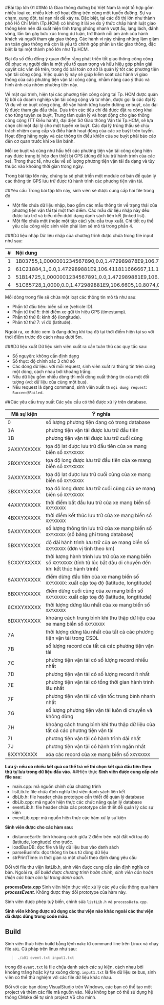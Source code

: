 #Bài tập lớn 01
##Mô tả
Giao thông đường bộ Việt Nam là một tổ hợp gồm nhiều loại xe, nhiều kích cỡ 
hoạt động trên cùng một tuyến đường. Sự va chạm, xung đột, tai nạn rất dễ 
xảy ra. Đặc biệt, tại các đô thị lớn như thành phố Hồ Chí Minh (Tp.HCM) có 
không ít lái xe do ý thức chấp hành luật giao thông kém nên đã xuất hiện tình 
trạng phóng nhanh vượt ẩu, lạng lách, đánh võng, lấn làn gây bức xúc trong 
dư luận, trở thành nỗi ám ảnh của hành khách và người tham gia giao thông. 
Các hành vi này chẳng những làm giảm an toàn giao thông mà còn là yếu tố 
chính góp phần ùn tắc giao thông, đặc biệt là tại một thành phố lớn như Tp.HCM. 

Đại đa số đều đồng ý quan điểm rằng phát triển tốt giao thông công cộng để 
phục vụ người dân là một yếu tố quan trọng và hữu hiệu góp phần giải quyết 
các vấn đề trên, trong đó bài toán cơ sở là quản lý tốt các phương tiện vận tải 
công cộng. Việc quản lý này sẽ giúp kiểm soát các hành vi giao thông của các 
phương tiện vận tải công cộng, nhằm nâng cao ý thức và hình ảnh của nhóm 
phương tiện này.

Về mặt qui trình, hiện tại các phương tiện công cộng tại Tp. HCM được quản lý 
bởi cả doanh nghiệp vận tải công cộng và tư nhân, được gọi là các đại lý. Ví dụ 
về xe buýt công cộng, để vận hành từng tuyến đường xe buýt, các đại lý được 
tham gia đấu thầu. Dựa trên các tiêu chí đã được đặt ra công khai cho từng 
tuyến xe buýt, Trung tâm quản lý và hoạt động cho giao thông công cộng 
(TT Điều hành), đại diện Sở Giao thông Vận tải Tp.HCM, sẽ lựa chọn chỉ một 
đại lý cho một tuyến xe buýt. Các đại lý trúng thầu sẽ chịu trách nhiệm cung cấp 
và điều hành hoạt động của các xe buýt trên tuyến. Hoạt động hằng ngày và 
các thông tin điều khiển của xe buýt phải báo cáo đến cơ quan trước khi xe lăn bánh.

Mỗi xe buýt và cũng như hầu hết các phương tiện vận tải công cộng hiện nay 
được trang bị hộp đen thiết bị GPS (dùng để lưu trữ hành trình của các xe). 
Trong thực tế, nhu cầu về số lượng phương tiện vận tải đa dạng và tùy thuộc 
vào khoảng thời gian trong ngày. 

Trong bài tập lớn này, chúng ta sẽ phát triển một module cơ bản để quản lý các 
thông tin GPS lưu trữ được từ hành trình các phương tiện vận tải.

##Yêu cầu
Trong bài tập lớn này, sinh viên sẽ được cung cấp hai file trong đó
- Một file chứa dữ liệu nhập, bao gồm các mẫu thông tin về trạng thái của phương tiện vận tải tại một thời điểm. Các mẫu dữ liệu nhập này đều được lưu trữ và biểu diễn dưới dạng danh sách liên kết (linked list).
- Một file chứa một (hoặc một tập các) yêu cầu truy xuất. Chi tiết cụ thể yêu cầu công việc sinh viên phải làm sẽ mô tả trong phần 4.

###Dữ liệu nhập
Dữ liệu nhập của chương trình được chứa trong file input như sau:

| # | Nội dung |
|---|:---------|
|1| 1B03755,1,0000001234567890,0.0,1.472989878E9,106.781668333333,10.65749,0.0,348.0,0,1,0,0,0,1,0.0,0.0 |
|2| 61C21884,1,,0.0,1.472989881E9,106.411811666667,11.1932933333333,0.0,288.0,0,0,0,0,0,0,0.0,0.0 |
|3| 51B14725,1,0000001234567891,0.0,1.472989881E9,106.689196666667,10.7733133333333,0.0,30.0,1,1,0,0,0,0,0.0,0.0 |
|4| 51C65728,1,0000,0.0,1.472989881E9,106.6605,10.8074,0.0,0.0,0,0,0,0,0,0,0.0,0.0 |

Mỗi dòng trong file sẽ chứa một loạt các thông tin mô tả như sau:
- Phần tử đầu tiên: biển số xe (vehicle ID).
- Phần tử thứ 5: thời điểm xe gửi tín hiệu GPS (timestamp).
- Phần tử thứ 6: kinh độ (longitude).
- Phần tử thứ 7: vĩ độ (latitude).

Ngoài ra, xe được xem là đang dừng khi toạ độ tại thời điểm hiện tại so với thời điểm trước đó cách nhau 
 dưới 5m.

###Dữ liệu xuất
Dữ liệu sinh viên xuất ra cần tuân thủ các quy tắc sau:
 + Số nguyên: không cần định dạng
 + Số thực: độ chính xác 3 chữ số
 + Các dòng dữ liệu: với mỗi request, sinh viên xuất ra
 thông tin trên cùng một dòng, cách nhau bởi khoảng trắng.
 + Nếu dữ liệu gồm nhiều dòng thì mỗi dòng xuất thông tin của một đối tượng
 (vd: dữ liệu của cùng một bus). 
 + Nếu request là dạng command, sinh viên xuất 
 ra `nội dung request`: `Succeed`/`Failed`.

##Các yêu cầu truy xuất
Các yêu cầu có thể được xử lý trên database.

| Mã sự kiện | Ý nghĩa |
| ---------- | ------- |
| 0          | số lượng phương tiện đang có trong database | 
| 1A         | phương tiện vận tải được lưu trữ đầu tiên   |
| 1B         | phương tiện vận tải được lưu trữ cuối cùng  |
| 2AXXYXXXXX | tọa độ lat được lưu trữ đầu tiên của xe mang biển số `XXYXXXXX` |
| 2BXXYXXXXX | tọa độ long được lưu trữ đầu tiên của xe mang biển số `XXYXXXXX` |
| 3AXXYXXXXX | tọa độ lat được lưu trữ cuối cùng của xe mang biển số `XXYXXXXX` |
| 3BXXYXXXXX | tọa độ long được lưu trữ cuối cùng của xe mang biển số `XXYXXXXX` |
| 4AXXYXXXXX | thời điểm bắt đầu lưu trữ của xe mang biển số `XXYXXXXX` |
| 4BXXYXXXXX | thời điểm kết thúc lưu trữ của xe mang biển số `XXYXXXXX` |
| 5AXXYXXXXX | số lượng thông tin lưu trữ của xe mang biển số `XXYXXXXX` (số bảng ghi trong database)|
| 5BXXYXXXXX | độ dài hành trình lưu trữ của xe mang biển số `XXYXXXXX` (đơn vị tính theo km)|
| 5CXXYXXXXX | thời lượng hành trình lưu trữ của xe mang biển số `XXYXXXXX` (tính từ lúc bắt đàu di chuyển đến khi kết thúc hành trình)|
| 6AXXYXXXXX | điểm dừng đầu tiên của xe mang biển số `XXYXXXXX`: xuất cặp toạ độ (latitude, longtitude)|
| 6BXXYXXXXX | điểm dừng cuối cùng của xe mang biển số `XXYXXXXX`: xuất cặp toạ độ (latitude, longtitude)|
| 6CXXYXXXXX | thời lượng dừng lâu nhất của xe mang biển số `XXYXXXXX` |
| 6DXXYXXXXX | khoảng cách trung bình khi thu thập dữ liệu của xe mang biển số `XXYXXXXX` |
| 7A         | thời lượng dừng lâu nhất của tất cả các phương tiện vận tải trong CSDL |
| 7B         | số lượng record của tất cả các phương tiện vận tải |
| 7C         | phương tiện vận tải có số lượng record nhiều nhất |
| 7D         | phương tiện vận tải có số lượng record ít nhất |
| 7E         | phương tiện vận tải có tổng thời gian hành trình lâu nhất |
| 7F         | phương tiện vận tải có vận tốc trung bình nhanh nhất |
| 7G         | số lượng phương tiện vận tải luôn di chuyển và không dừng |
| 7H         | khoảng cách trung bình khi thu thập dữ liệu của tất cả các phương tiện vận tải |
| 7I         | phương tiện vận tải có hành trình dài nhất |
| 7J         | phương tiện vận tải có hành trình ngắn nhất |
| 8XXYXXXXX  | xóa các record của xe mang biển số `XXYXXXXX` |
**Lưu ý: nếu có nhiều kết quả có thể trả về thì chọn kết quả đầu tiên theo thứ tự lưu 
trong dữ liệu đầu vào.**
##Hiện thực
**Sinh viên được cung cấp các file sau:**
 - main.cpp: mã nguồn chính của chương trình
 - listLib.h: file chứa định nghĩa thư viện danh sách liên kết
 - dbLib.h: file header chứa prototype cần thiết để quản lý database
 - dbLib.cpp: mã nguồn hiện thực các chức năng quản lý database
 - eventLib.h: file header chứa các prototype cần thiết để quản lý các sự kiện
 - eventLib.cpp: mã nguồn hiện thực các hàm xử lý sự kiện

__Sinh viên được cho các hàm sau:__
 - distanceEarth: tính khoảng cách giữa 2 điểm trên mặt đất với 
 toạ độ (latitude, longitude) cho trước.
 - loadBusDB: đọc file và lấy dữ liệu bus vào danh sách
 - parseBusInfo: đọc thông tin bus từ dòng dữ liệu
 - strPrintTime: in thời gian ra một chuỗi theo định dạng yêu cầu

Đối với file thư viện listLib.h, sinh viên được cung cấp sẵn định 
nghĩa cơ bản. Ngoài ra, _để build được chương trình hoàn chỉnh, sinh viên
cần hoàn thiện các hàm còn lại trong danh sách_.

__processData.cpp__
Sinh viên hiện thực việc xử lý các yêu cầu thông qua hàm __*processEvent*__.
Không được thay đổi prototype của hàm này.

Sinh viên được phép tuỳ biến, chỉnh sửa `listLib.h` và `processData.cpp`.

**Sinh viên không được sử dụng các thư viện nào khác ngoài các thư viện đã được 
dùng trong code mẫu.**
## Build
Sinh viên thực hiện build bằng lệnh `make` từ command line trên Linux
và chạy file `a01`. Cú pháp trên linux như sau:
> `./a01 event.txt input1.txt`

trong đó `event.txt` là file chứa danh sách các sự kiện, cách nhau bởi 
  khoảng trắng hoặc ký tự xuống dòng.
  `input1.txt` là file dữ liệu xe bus, sinh viên có thể thử nghiệm với 
  các file dữ liệu khác nhau. 

Đối với các bạn dùng VisualStudio trên Windows, các bạn có thể tạo một 
project và thêm các file mã nguồn vào. Nếu không bạn có thể sử dụng hệ 
thống CMake để tự sinh project VS cho mình.
 